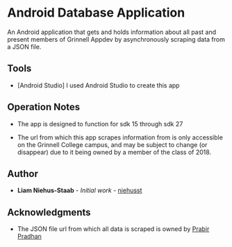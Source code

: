 # Android Database Application

An Android application that gets and holds information about all past and present members of Grinnell Appdev by asynchronously scraping data from a JSON file.

## Tools

* [Android Studio] I used Android Studio to create this app

## Operation Notes

* The app is designed to function for sdk 15 through sdk 27

* The url from which this app scrapes information from is only accessible on the Grinnell College campus, and may be subject to change (or disappear) due to it being owned by a member of the class of 2018.

## Author

* **Liam Niehus-Staab** - *Initial work* - [niehusst](https://github.com/niehusst)

## Acknowledgments

* The JSON file url from which all data is scraped is owned by [Prabir Pradhan](http://github.com/prabirmsp) 